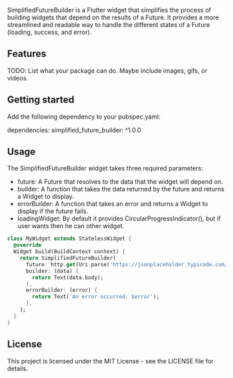 <!--
This README describes the package. If you publish this package to pub.dev,
this README's contents appear on the landing page for your package.

For information about how to write a good package README, see the guide for
[writing package pages](https://dart.dev/guides/libraries/writing-package-pages).

For general information about developing packages, see the Dart guide for
[creating packages](https://dart.dev/guides/libraries/create-library-packages)
and the Flutter guide for
[developing packages and plugins](https://flutter.dev/developing-packages).
-->

SimplifiedFutureBuilder is a Flutter widget that simplifies the process of building widgets that depend on the results of a Future. It provides a more streamlined and readable way to handle the different states of a Future (loading, success, and error).

## Features

TODO: List what your package can do. Maybe include images, gifs, or videos.

## Getting started

Add the following dependency to your pubspec.yaml:

dependencies:
  simplified_future_builder: ^1.0.0

## Usage

The SimplifiedFutureBuilder widget takes three required parameters:

- future: A Future that resolves to the data that the widget will depend on.
- builder: A function that takes the data returned by the future and returns a Widget to display.
- errorBuilder: A function that takes an error and returns a Widget to display if the future fails.
- loadingWidget: By default it provides CircularProgressIndicator(), but if user wants then he can other widget.

```dart
class MyWidget extends StatelessWidget {
  @override
  Widget build(BuildContext context) {
    return SimplifiedFutureBuilder(
      future: http.get(Uri.parse('https://jsonplaceholder.typicode.com/todos/1')),
      builder: (data) {
        return Text(data.body);
      },
      errorBuilder: (error) {
        return Text('An error occurred: $error');
      },
    );
  }
}

```

## License

This project is licensed under the MIT License - see the LICENSE file for details.

